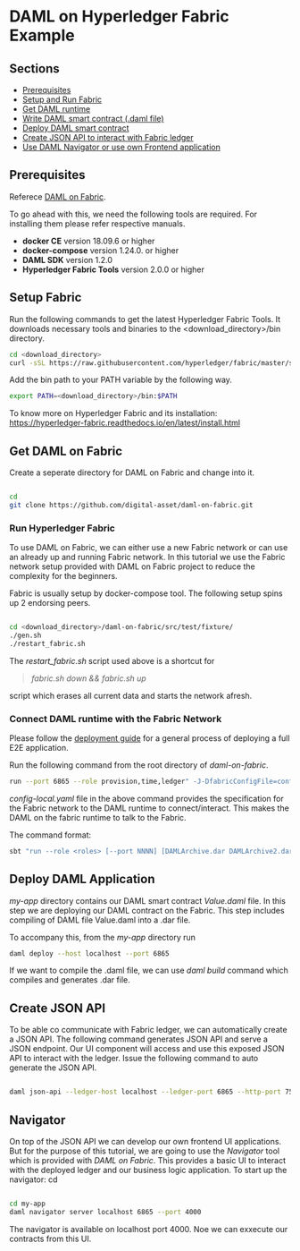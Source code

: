 # DAML on Hyperledger Fabric Example

## Sections

-  [Prerequisites](#prerequisites)
-  [Setup and Run Fabric](#setup-fabric)
-  [Get DAML runtime](#get-daml-on-fabric)
-  [Write DAML smart contract (.daml file)]()
-  [Deploy DAML smart contract](#deploy-daml-application)
-  [Create JSON API to interact with Fabric ledger](#create-json-api)
-  [Use DAML Navigator or use own Frontend application](#navigator)

## Prerequisites

Referece [DAML on Fabric](https://github.com/digital-asset/daml-on-fabric).

To go ahead with this, we need the following tools are required. For installing them please refer respective manuals.

-  **docker CE** version 18.09.6 or higher
-  **docker-compose** version 1.24.0. or higher
-  **DAML SDK** version 1.2.0
-  **Hyperledger Fabric Tools** version 2.0.0 or higher

## Setup Fabric

Run the following commands to get the latest Hyperledger Fabric Tools. It downloads necessary tools and binaries to the <download_directory>/bin directory.

```bash
cd <download_directory>
curl -sSL https://raw.githubusercontent.com/hyperledger/fabric/master/scripts/bootstrap.sh | bash -s -- 2.1.0 -s
```

Add the bin path to your PATH variable by the following way.

```bash
export PATH=<download_directory>/bin:$PATH
```

To know more on Hyperledger Fabric and its installation: https://hyperledger-fabric.readthedocs.io/en/latest/install.html

## Get DAML on Fabric

Create a seperate directory for DAML on Fabric and change into it.

```bash

cd
git clone https://github.com/digital-asset/daml-on-fabric.git
```

### Run Hyperledger Fabric

To use DAML on Fabric, we can either use a new Fabric network or can use an already up and running Fabric network. In this tutorial we use the Fabric network setup provided with DAML on Fabric project to reduce the complexity for the beginners.

Fabric is usually setup by docker-compose tool. The following setup spins up 2 endorsing peers.

```bash

cd <download_directory>/daml-on-fabric/src/test/fixture/
./gen.sh
./restart_fabric.sh
```

The _restart_fabric.sh_ script used above is a shortcut for

> _fabric.sh down && fabric.sh up_

script which erases all current data and starts the network afresh.

### Connect DAML runtime with the Fabric Network

Please follow the [deployment guide](https://github.com/digital-asset/daml-on-fabric/blob/master/DEPLOYMENT_GUIDE.md) for a general process of deploying a full E2E application.

Run the following command from the root directory of _daml-on-fabric_.

```bash
run --port 6865 --role provision,time,ledger" -J-DfabricConfigFile=config-local.yaml
```

_config-local.yaml_ file in the above command provides the specification for the Fabric network to the DAML runtime to connect/interact. This makes the DAML on the fabric runtime to talk to the Fabric.

The command format:

```bash
sbt "run --role <roles> [--port NNNN] [DAMLArchive.dar DAMLArchive2.dar ...]"
```

## Deploy DAML Application

_my-app_ directory contains our DAML smart contract _Value.daml_ file. In this step we are deploying our DAML contract on the Fabric. This step includes compiling of DAML file Value.daml into a .dar file.

To accompany this, from the _my-app_ directory run

```bash
daml deploy --host localhost --port 6865
```

If we want to compile the .daml file, we can use _daml build_ command which compiles and generates .dar file.

## Create JSON API

To be able co communicate with Fabric ledger, we can automatically create a JSON API. The following command generates JSON API and serve a JSON endpoint. Our UI component will access and use this exposed JSON API to interact with the ledger.
Issue the following command to auto generate the JSON API.

```bash

daml json-api --ledger-host localhost --ledger-port 6865 --http-port 7575
```

## Navigator

On top of the JSON API we can develop our own frontend UI applications. But for the purpose of this tutorial, we are going to use the _Navigator_ tool which is provided with _DAML on Fabric_. This provides a basic UI to interact with the deployed ledger and our business logic application. To start up the navigator: cd <your app directory>

```bash

cd my-app
daml navigator server localhost 6865 --port 4000
```

The navigator is available on localhost port 4000. Noe we can exxecute our contracts from this UI.
